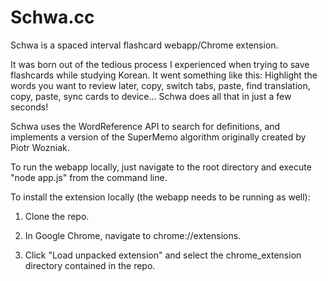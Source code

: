 Schwa.cc
==========
Schwa is a spaced interval flashcard webapp/Chrome extension. 

It was born out of the tedious process I experienced when trying to save flashcards while studying Korean. It went something like this: Highlight the words you want to review later, copy, switch tabs, paste, find translation, copy, paste, sync cards to device...
Schwa does all that in just a few seconds!

Schwa uses the WordReference API to search for definitions, and implements a version of the SuperMemo algorithm originally created by Piotr Wozniak. 


To run the webapp locally, just navigate to the root directory and execute "node app.js" from the command line.

To install the extension locally (the webapp needs to be running as well):

1. Clone the repo.

2. In Google Chrome, navigate to chrome://extensions.

3. Click "Load unpacked extension" and select the chrome_extension directory contained in the repo.



